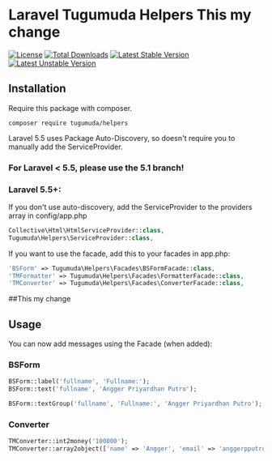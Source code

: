 # Laravel Tugumuda Helpers This my change

[![License](https://poser.pugx.org/tugumuda/helpers/license)](https://packagist.org/packages/tugumuda/helpers)
[![Total Downloads](https://poser.pugx.org/tugumuda/helpers/downloads)](https://packagist.org/packages/tugumuda/helpers)
[![Latest Stable Version](https://poser.pugx.org/tugumuda/helpers/v/stable)](https://packagist.org/packages/tugumuda/helpers)
[![Latest Unstable Version](https://poser.pugx.org/tugumuda/helpers/v/unstable)](https://packagist.org/packages/tugumuda/helpers)

## Installation
Require this package with composer.

```shell
composer require tugumuda/helpers
```

Laravel 5.5 uses Package Auto-Discovery, so doesn't require you to manually add the ServiceProvider.

### For Laravel < 5.5, please use the 5.1 branch!

### Laravel 5.5+:

If you don't use auto-discovery, add the ServiceProvider to the providers array in config/app.php

```php
Collective\Html\HtmlServiceProvider::class,
Tugumuda\Helpers\ServiceProvider::class,
```

If you want to use the facade, add this to your facades in app.php:

```php
'BSForm' => Tugumuda\Helpers\Facades\BSFormFacade::class,
'TMFormatter' => Tugumuda\Helpers\Facades\FormatterFacade::class,
'TMConverter' => Tugumuda\Helpers\Facades\ConverterFacade::class,
```

##This my change


## Usage

You can now add messages using the Facade (when added):

### BSForm
```php
BSForm::label('fullname', 'Fullname:');
BSForm::text('fullname', 'Angger Priyardhan Putro');

BSForm::textGroup('fullname', 'Fullname:', 'Angger Priyardhan Putro');
```

### Converter
```php
TMConverter::int2money('100000');
TMConverter::array2object(['name' => 'Angger', 'email' => 'anggerpputro@gmail.com']);
```
